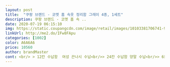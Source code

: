 ```yaml
---
layout: post 
title:  "쿠팡 브랜드 - 코멧 홈 속옷 정리함 그레이 4종, 1세트" 
description: 쿠팡 브랜드 - 코멧 홈 속 ..
date: 2020-07-19 06:15:10 
img: https://static.coupangcdn.com/image/retail/images/10103381706741-9b48608e-d8a5-46bc-9f2f-ee6d0a4c8cea.jpg 
linkUrl: http://me2.do/IFw8FApu 
categories: [1002] 
color: A6A6A6 
price: 10560 
author: brandMaster 
cont: <br/> > 12칸 수납함  여성 끈나시 수납<br/>> 24칸 수납함 양말 수납<br/>> 6칸 수납합 여성 속옷 하의를 한 칸에 4개씩 수납<br/>> 7칸 수납함  여성 속옷 상의 수납<br/>>> 12칸  끈 나시를 말아서 꽂으면 편리함<br/>>> 24칸  양말을 4등분으로 접어서 꽂으면 어떤 양말인지 구분이 쉬움<br/>>> 6칸  레깅스, 속바지 보관에 적합<br/>>> 7칸  속옷 상하의를 구겨지지 않게 보관 가능<br/>>> 기존에 사용하던 타 브랜드 정리함은 밑 부분의 사선 지퍼를 여미면 한 번에 모양이 힘 있게 잡혔습니다.<br/> 그러다 보니 자꾸 비교하게 되네요.<br/><br/>>> 세로 길이를 기준으로 반으로 접혔는데, 이 때문에 조립 후에도 정리함 모양이 제대로 잡히지 않습니다.<br/><br/>>> 정리함 소재에 실밥이 많이 붙어있더군요.<br/> 건드릴 때마다 우수수 떨어졌네요.<br/><br/>>> 특히 옷으로 꽉 채워도 정리함 측면이 힘 없이  )()()( 모양으로 벌어집니다.<br/><br/>>> 페이퍼 보드를 끼워 사용하는 정리함을 오래 사용한 친구가 경험담으로 알려줬습니다.<br/> 그래서 저는 코멧 정리함도 페이퍼 보드 빼고 사용 중입니다.<br/><br/>)  ()  ()  ( 이렇게 사이에 수납함과 수납함 사이가 벌어지면서 공간이 생겨요<br/><br/> - ( 수납장에 습기 제거제가 있어도 ) 페이퍼 보드가 수납장 습기를 빨아들일 수 있다는 단점이 있더군요.<br/><br/> 
---
```

 